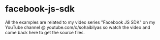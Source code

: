 # facebook-js-sdk
All the examples are related to my video series "Facebook JS SDK" on my YouTube channel @ youtube.com/c/sohaibilyas so watch the video and come back here to get the source files.
